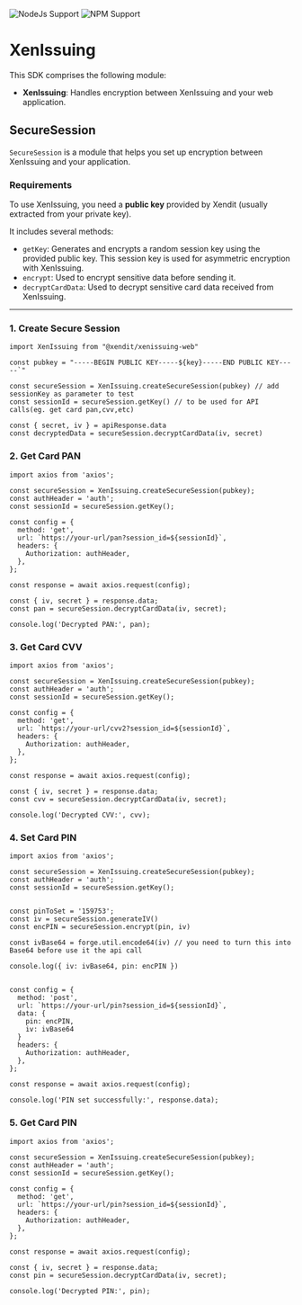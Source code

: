 ![NodeJs Support](https://img.shields.io/badge/nodejs-%3E=8.17.0-green)
![NPM Support](https://img.shields.io/badge/npm-%3E=6.14.15-green)

# XenIssuing

This SDK comprises the following module:

- **XenIssuing**: Handles encryption between XenIssuing and your web application.

## SecureSession

`SecureSession` is a module that helps you set up encryption between XenIssuing and your application.

### Requirements

To use XenIssuing, you need a **public key** provided by Xendit (usually extracted from your private key).

It includes several methods:

- `getKey`: Generates and encrypts a random session key using the provided public key. This session key is used for asymmetric encryption with XenIssuing.
- `encrypt`: Used to encrypt sensitive data before sending it.
- `decryptCardData`: Used to decrypt sensitive card data received from XenIssuing.

---

### 1. Create Secure Session

```node
import XenIssuing from "@xendit/xenissuing-web"

const pubkey = "-----BEGIN PUBLIC KEY-----${key}-----END PUBLIC KEY-----`"

const secureSession = XenIssuing.createSecureSession(pubkey) // add sessionKey as parameter to test
const sessionId = secureSession.getKey() // to be used for API calls(eg. get card pan,cvv,etc)

const { secret, iv } = apiResponse.data
const decryptedData = secureSession.decryptCardData(iv, secret)
```

### 2. Get Card PAN

```
import axios from 'axios';

const secureSession = XenIssuing.createSecureSession(pubkey);
const authHeader = 'auth';
const sessionId = secureSession.getKey();

const config = {
  method: 'get',
  url: `https://your-url/pan?session_id=${sessionId}`,
  headers: {
    Authorization: authHeader,
  },
};

const response = await axios.request(config);

const { iv, secret } = response.data;
const pan = secureSession.decryptCardData(iv, secret);

console.log('Decrypted PAN:', pan);
```

### 3. Get Card CVV

```
import axios from 'axios';

const secureSession = XenIssuing.createSecureSession(pubkey);
const authHeader = 'auth';
const sessionId = secureSession.getKey();

const config = {
  method: 'get',
  url: `https://your-url/cvv2?session_id=${sessionId}`,
  headers: {
    Authorization: authHeader,
  },
};

const response = await axios.request(config);

const { iv, secret } = response.data;
const cvv = secureSession.decryptCardData(iv, secret);

console.log('Decrypted CVV:', cvv);
```

### 4. Set Card PIN

```
import axios from 'axios';

const secureSession = XenIssuing.createSecureSession(pubkey);
const authHeader = 'auth';
const sessionId = secureSession.getKey();


const pinToSet = '159753';
const iv = secureSession.generateIV()
const encPIN = secureSession.encrypt(pin, iv)

const ivBase64 = forge.util.encode64(iv) // you need to turn this into Base64 before use it the api call

console.log({ iv: ivBase64, pin: encPIN })


const config = {
  method: 'post',
  url: `https://your-url/pin?session_id=${sessionId}`,
  data: {
    pin: encPIN,
    iv: ivBase64
  }
  headers: {
    Authorization: authHeader,
  },
};

const response = await axios.request(config);

console.log('PIN set successfully:', response.data);
```

### 5. Get Card PIN

```
import axios from 'axios';

const secureSession = XenIssuing.createSecureSession(pubkey);
const authHeader = 'auth';
const sessionId = secureSession.getKey();

const config = {
  method: 'get',
  url: `https://your-url/pin?session_id=${sessionId}`,
  headers: {
    Authorization: authHeader,
  },
};

const response = await axios.request(config);

const { iv, secret } = response.data;
const pin = secureSession.decryptCardData(iv, secret);

console.log('Decrypted PIN:', pin);
```
